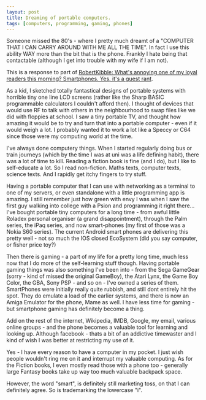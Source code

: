 ```yaml
---
layout: post
title: Dreaming of portable computers.
tags: [computers, programming, gaming, phones]
---
```

Someone missed the 80's - where I pretty much dreamt of a "COMPUTER THAT I CAN CARRY AROUND WITH ME ALL THE TIME". In fact I use this ability WAY more than the bit that is the phone. Frankly I hate being that contactable (although I get into trouble with my wife if I am not). 

This is a response to part of [RobertKibble: What's annoying one of my loyal readers this morning? Smartphones. Yes, it's a guest rant](http://robertkibble.blogspot.co.uk/2015/02/whats-annoying-one-of-my-loyal-readers.html).

As a kid, I sketched totally fantastical designs of portable systems with horrible tiny one line LCD screens (rather like the Sharp BASIC programmable calculators I couldn't afford then). I thought of devices that would use RF to talk with others in the neighbourhood to swap files like we did with floppies at school. I saw a tiny portable TV, and thought how amazing it would be to try and turn that into a portable computer - even if it would weigh a lot. I probably wanted it to work a lot like a Speccy or C64 since those were my computing world at the time.

I've always done computery things. When I started regularly doing bus or train journeys (which by the time I was at uni was a life defining habit), there was a lot of time to kill. Reading a fiction book is fine (and I do), but I like to self-educate a lot. So I read non-fiction. Maths texts, computer texts, science texts. And I rapidly get itchy fingers to try stuff. 

Having a portable computer that I can use with networking as a terminal to one of my servers, or even standalone with a little programming app is amazing. I still remember just how green with envy I was when I saw the first guy walking into college with a Psion and programming it right there... I've bought portable tiny computers for a long time - from awful little Roladex personal organiser (a grand disappointment), through the Palm series, the iPaq series, and now smart-phones (my first of those was a Nokia S60 series). The current Android smart phones are delivering this pretty well - not so much the IOS closed EcoSystem (did you say computer, or fisher price toy?)

Then there is gaming - a part of my life for a pretty long time, much less now that I do more of the self-learning stuff though. Having portable gaming things was also something I've been into - from the Sega GameGear (sorry - kind of missed the original GameBoy), the Atari Lynx, the Game Boy Color, the GBA, Sony PSP - and so on - I've owned a series of them. SmartPhones were initially really quite rubbish, and still dont entirely hit the spot. They do emulate a load of the earlier systems, and there is now an Amiga Emulator for the phone, Mame as well. I have less time for gaming - but smartphone gaming has definitely become a thing.

Add on the rest of the internet, Wikipedia, IMDB, Google, my email, various online groups - and the phone becomes a valuable tool for learning and looking up. Although facebook - thats a bit of an addictive timewaster and I kind of wish I was better at restricting my use of it.

Yes - I have every reason to have a computer in my pocket. I just wish people wouldn't ring me on it and interrupt my valuable computing. As for the Fiction books, I even mostly read those with a phone too - generally large Fantasy books take up way too much valuable backpack space.

However, the word "smart", is definitely still marketing toss, on that I can definitely agree. So is trademarking the lowercase "i".
